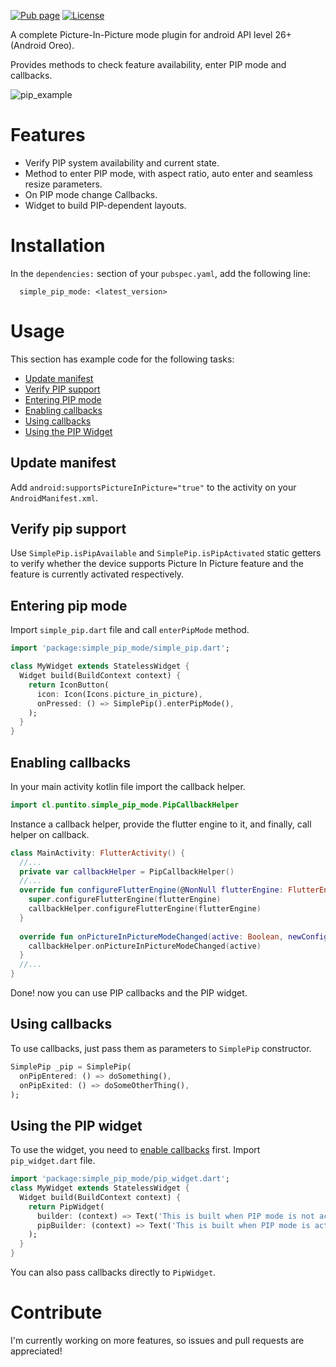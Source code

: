 [![Pub page](https://img.shields.io/badge/pub-simple__pip__mode__flutter-brightgreen)](https://pub.dev/packages/simple_pip_mode)
[![License](https://img.shields.io/github/license/PuntitOwO/simple_pip_mode_flutter)](https://github.com/PuntitOwO/simple_pip_mode_flutter/blob/main/LICENSE)

A complete Picture-In-Picture mode plugin for android API level 26+ (Android Oreo).

Provides methods to check feature availability, enter PIP mode and callbacks.

![pip_example](https://user-images.githubusercontent.com/69210614/154329387-bd90ce0b-d563-4173-b2d0-2cbcc62b670c.gif)

# Features

* Verify PIP system availability and current state.
* Method to enter PIP mode, with aspect ratio, auto enter and seamless resize parameters.
* On PIP mode change Callbacks.
* Widget to build PIP-dependent layouts.

# Installation

In the `dependencies:` section of your `pubspec.yaml`, add the following line:
```
  simple_pip_mode: <latest_version>
```

# Usage

This section has example code for the following tasks:
* [Update manifest](#update-manifest)
* [Verify PIP support](#verify-pip-support)
* [Entering PIP mode](#entering-pip-mode)
* [Enabling callbacks](#enabling-callbacks)
* [Using callbacks](#using-callbacks)
* [Using the PIP Widget](#using-the-pip-widget)

## Update manifest

Add `android:supportsPictureInPicture="true"` to the activity on your `AndroidManifest.xml`.

## Verify pip support

Use `SimplePip.isPipAvailable` and `SimplePip.isPipActivated` static getters to verify whether the device supports Picture In Picture feature and the feature is currently activated respectively.

## Entering pip mode

Import `simple_pip.dart` file and call `enterPipMode` method.

```dart
import 'package:simple_pip_mode/simple_pip.dart';

class MyWidget extends StatelessWidget {
  Widget build(BuildContext context) {
    return IconButton(
      icon: Icon(Icons.picture_in_picture),
      onPressed: () => SimplePip().enterPipMode(),
    );
  }
}
```

## Enabling callbacks

In your main activity kotlin file import the callback helper.
```kotlin
import cl.puntito.simple_pip_mode.PipCallbackHelper
```
Instance a callback helper, provide the flutter engine to it, and finally, call helper on callback.
```kotlin
class MainActivity: FlutterActivity() {
  //...
  private var callbackHelper = PipCallbackHelper()
  //...
  override fun configureFlutterEngine(@NonNull flutterEngine: FlutterEngine) {
    super.configureFlutterEngine(flutterEngine)
    callbackHelper.configureFlutterEngine(flutterEngine)
  }
  
  override fun onPictureInPictureModeChanged(active: Boolean, newConfig: Configuration?) {
    callbackHelper.onPictureInPictureModeChanged(active)
  }
  //...
}
```
Done! now you can use PIP callbacks and the PIP widget.

## Using callbacks

To use callbacks, just pass them as parameters to `SimplePip` constructor.
```dart
SimplePip _pip = SimplePip(
  onPipEntered: () => doSomething(),
  onPipExited: () => doSomeOtherThing(),
);
```

## Using the PIP widget

To use the widget, you need to [enable callbacks](#enabling-callbacks) first.
Import `pip_widget.dart` file.
```dart
import 'package:simple_pip_mode/pip_widget.dart';
class MyWidget extends StatelessWidget {
  Widget build(BuildContext context) {
    return PipWidget(
      builder: (context) => Text('This is built when PIP mode is not active'),
      pipBuilder: (context) => Text('This is built when PIP mode is active'),
    );
  }
}
```
You can also pass callbacks directly to `PipWidget`.

# Contribute

I'm currently working on more features, so issues and pull requests are appreciated!
